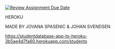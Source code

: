 [![Review Assignment Due Date](https://classroom.github.com/assets/deadline-readme-button-24ddc0f5d75046c5622901739e7c5dd533143b0c8e959d652212380cedb1ea36.svg)](https://classroom.github.com/a/9O-uluRb)


HEROKU

MADE BY JOVANA SPASENIC & JOHAN SVENDSEN



https://studentdatabase-app-to-heroku-3b5ae4d7fa60.herokuapp.com/students
